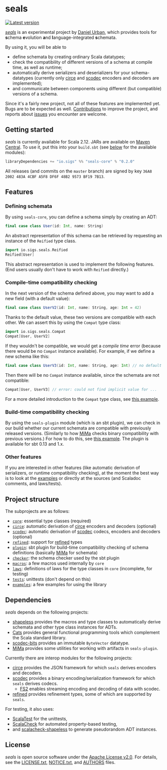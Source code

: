 <!--

   Copyright 2016-2020 Daniel Urban and contributors listed in AUTHORS
   Copyright 2020 Nokia
   SPDX-License-Identifier: Apache-2.0

   Licensed under the Apache License, Version 2.0 (the "License");
   you may not use this file except in compliance with the License.
   You may obtain a copy of the License at

       http://www.apache.org/licenses/LICENSE-2.0

   Unless required by applicable law or agreed to in writing, software
   distributed under the License is distributed on an "AS IS" BASIS,
   WITHOUT WARRANTIES OR CONDITIONS OF ANY KIND, either express or implied.
   See the License for the specific language governing permissions and
   limitations under the License.

--->

# seals

[![Latest version](https://index.scala-lang.org/durban/seals/seals-core/latest.svg)](
https://index.scala-lang.org/durban/seals/seals-core)

[*seals*](https://github.com/durban/seals) is an experimental project
by [Daniel Urban](https://github.com/durban), which provides tools for
**s**chema **e**volution **a**nd **l**anguage-integrated **s**chemata.

By using it, you will be able to

- define schemata by creating ordinary Scala datatypes;
- check the compatibility of different versions of a schema
  at compile time, as well as runtime;
- automatically derive serializers and deserializers for your
  schema-datatypes (currently only [circe] and [scodec] encoders
  and decoders are implemented);
- and communicate between components using different (but compatible)
  versions of a schema.

Since it's a fairly new project, not all of these features are
implemented yet. Bugs are to be expected as well.
[Contributions](CONTRIBUTING.md) to improve the project, and reports about
[issues](https://github.com/durban/seals/issues) you encounter are welcome.

## Getting started

*seals* is currently available for Scala 2.12. JARs are available
on [Maven Central](https://search.maven.org/#search%7Cga%7C1%7Cg%3A%22io.sigs%22%20seals).
To use it, put this into your `build.sbt` (see [below](#project-structure)
for the available modules):

```scala
libraryDependencies += "io.sigs" %% "seals-core" % "0.2.0"
```

All releases (and commits on the `master` branch) are signed by key
`36A8 2002 483A 4CBF A5F8 DF6F 48B2 9573 BF19 7B13`.

## Features

### Defining schemata

By using `seals-core`, you can define a schema simply by creating an ADT:

```scala mdoc:silent
final case class User(id: Int, name: String)
```

An abstract representation of this schema can be retrieved by requesting
an instance of the `Reified` type class.

```scala mdoc
import io.sigs.seals.Reified
Reified[User]
```

This abstract representation is used to implement the following features.
(End users usually don't have to work with `Reified` directly.)

### Compile-time compatibility checking

In the next version of the schema defined above, you may want to add a new field
(with a default value):

```scala mdoc:silent
final case class UserV2(id: Int, name: String, age: Int = 42)
```

Thanks to the default value, these two versions are compatible with
each other. We can assert this by using the `Compat` type class:

```scala mdoc
import io.sigs.seals.Compat
Compat[User, UserV2]
```

If they wouldn't be compatible, we would get a *compile time* error
(because there would be no `Compat` instance available). For example,
if we define a new schema like this:

```scala mdoc:silent
final case class UserV3(id: Int, name: String, age: Int) // no default `age`
```

Then there will be no `Compat` instance available, since the schemata
are not compatible:

```scala mdoc:fail
Compat[User, UserV3] // error: could not find implicit value for ...
```

For a more detailed introduction to the `Compat` type class,
see [this example](core/src/main/tut/Compat.md).

### Build-time compatibility checking

By using the `seals-plugin` module (which is an sbt plugin), we can
check in our build whether our current schemata are compatible with
previously released versions. (Similarly to how [MiMa] checks binary
compatibility with previous versions.) For how to do this, see
[this example](plugin/src/sbt-test/seals-plugin/example). The plugin
is available for sbt 0.13 and 1.x.

### Other features

If you are interested in other features (like automatic derivation of
serializers, or runtime compatibility checking), at the moment
the best way is to look at the [examples](examples) or directly
at the sources (and Scaladoc comments, and laws/tests).

## Project structure

The subprojects are as follows:

- [`core`](core): essential type classes (required)
- [`circe`](circe): automatic derivation of [circe]
  encoders and decoders (optional)
- [`scodec`](scodec): automatic derivation of [scodec]
  codecs, encoders and decoders (optional)
- [`refined`](refined): support for [refined] types
- [`plugin`](plugin): sbt plugin for build-time compatibility
  checking of schema definitions (basically [MiMa] for schemata)
- [`checker`](checker): the schema checker used by the sbt plugin
- [`macros`](macros): a few macros used internally by `core`
- [`laws`](laws): definitions of laws for the type classes in `core` (incomplete, for testing)
- [`tests`](tests): unittests (don't depend on this)
- [`examples`](examples): a few examples for using the library

## Dependencies

*seals* depends on the following projects:

- [shapeless](https://github.com/milessabin/shapeless) provides
  the macros and type classes to automatically derive schemata
  and other type class instances for ADTs.
- [Cats](https://github.com/typelevel/cats) provides general
  functional programming tools which complement the Scala standard library.
- [scodec-bits](https://github.com/scodec/scodec-bits) provides an
  immutable `ByteVector` datatype.
- [MiMa] provides some utilities for working with artifacts in `seals-plugin`.

Currently there are interop modules for the following projects:

- [circe] provides the JSON framework for which `seals` derives encoders and decoders.
- [scodec] provides a binary encoding/serialization framework for which `seals` derives codecs.
  - [FS2](https://github.com/functional-streams-for-scala/fs2) enables streaming encoding
    and decoding of data with scodec.
- [refined] provides refinement types, some of which are supported by `seals`.

For testing, it also uses:

- [ScalaTest](https://github.com/scalatest/scalatest) for the unittests,
- [ScalaCheck](https://github.com/rickynils/scalacheck) for automated
  property-based testing,
- and [scalacheck-shapeless](https://github.com/alexarchambault/scalacheck-shapeless)
  to generate pseudorandom ADT instances.

## License

*seals* is open source software under the [Apache License v2.0](https://www.apache.org/licenses/LICENSE-2.0).
For details, see the [LICENSE.txt](LICENSE.txt), [NOTICE.txt](NOTICE.txt), and [AUTHORS](AUTHORS) files.

[circe]: https://github.com/circe/circe
[scodec]: https://github.com/scodec/scodec
[refined]: https://github.com/fthomas/refined
[MiMa]: https://github.com/typesafehub/migration-manager
